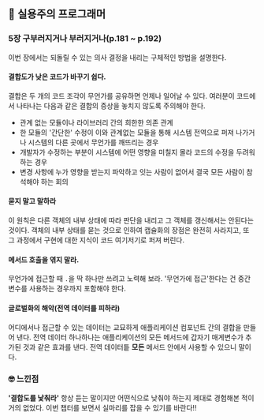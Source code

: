 ## 📘 실용주의 프로그래머

### 5장 구부러지거나 부러지거나(p.181 ~ p.192)

이번 장에서는 되돌릴 수 있는 의사 결정을 내리는 구체적인 방법을 설명한다.

#### 결합도가 낮은 코드가 바꾸기 쉽다.

결합은 두 개의 코드 조각이 무언가를 공유하면 언제나 일어날 수 있다. 여러분이 코드에서 나타나는 다음과 같은 결합의 증상을 놓치지 않도록 주의해야 한다.

- 관계 없는 모듈이나 라이브러리 간의 희한한 의존 관계
- 한 모듈의 '간단한' 수정이 이와 관계없는 모듈을 통해 시스템 전역으로 퍼져 나가거나 시스템의 다른 곳에서 무언가를 깨뜨리는 경우
- 개발자가 수정하는 부분이 시스템에 어떤 영향을 미칠지 몰라 코드의 수정을 두려워하는 경우
- 변경 사항에 누가 영향을 받는지 파악하고 잇는 사람이 없어서 결국 모든 사람이 참석해야 하는 회의

#### 묻지 말고 말하라

이 원칙은 다른 객체의 내부 상태에 따라 판단을 내리고 그 객체를 갱신해서는 안된다는 것이다. 객체의 내부 상태를 묻는 것으로 인하여 캡슐화의 장점은 완전히 사라지고, 또 그 과정에서 구현에 대한 지식이 코드 여기저기로 퍼져 버린다.

#### 메서드 호출을 엮지 말라.

무언가에 접근할 때 `.`을 딱 하나만 쓰려고 노력해 보라. '무언가에 접근'한다는 건 중간 변수를 사용하는 경우까지 포함해야 한다.

#### 글로벌화의 해악(전역 데이터를 피하라)

어디에서나 접근할 수 있는 데이터는 교묘하게 애플리케이션 컴포넌트 간의 결합을 만들어 낸다. 전역 데이터 하나하나는 애플리케이션의 모든 메서드에 갑자기 매게변수가 추가된 것과 같은 효과를 낸다. 전역 데이터틑 **모든** 메서드 안에서 사용할 수 있으니 말이다.

### 🤓 느낀점

**'결합도를 낯춰라'** 항상 듣는 말이지만 어떤식으로 낮춰야 하는지 제대로 경험해본 적이 거의 없었다. 이번 챕터를 보면서 실마리를 잡을 수 있기를 바란다!!

